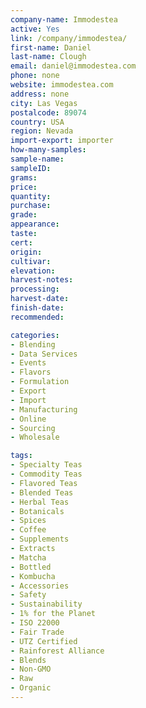 ```yaml
---
company-name: Immodestea
active: Yes
link: /company/immodestea/
first-name: Daniel
last-name: Clough
email: daniel@immodestea.com
phone: none
website: immodestea.com
address: none
city: Las Vegas
postalcode: 89074
country: USA
region: Nevada
import-export: importer
how-many-samples:
sample-name:
sampleID:
grams:
price:
quantity:
purchase:
grade:
appearance:
taste:
cert:
origin:
cultivar:
elevation:
harvest-notes:
processing:
harvest-date:
finish-date:
recommended:

categories:
- Blending
- Data Services
- Events
- Flavors
- Formulation
- Export
- Import
- Manufacturing
- Online
- Sourcing
- Wholesale

tags:
- Specialty Teas
- Commodity Teas
- Flavored Teas
- Blended Teas
- Herbal Teas
- Botanicals
- Spices
- Coffee
- Supplements
- Extracts
- Matcha
- Bottled 
- Kombucha        
- Accessories
- Safety
- Sustainability
- 1% for the Planet
- ISO 22000
- Fair Trade
- UTZ Certified
- Rainforest Alliance
- Blends
- Non-GMO
- Raw
- Organic
---
```

